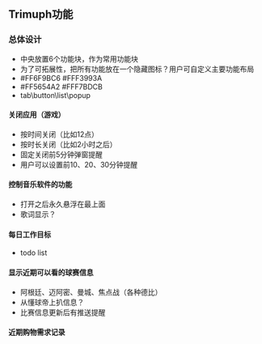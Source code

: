 ## Trimuph功能

### 总体设计

* 中央放置6个功能块，作为常用功能块
* 为了可拓展性，把所有功能放在一个隐藏图标？用户可自定义主要功能布局
* #FF6F9BC6  #FFF3993A
* #FF5654A2 #FFF7BDCB
* tab\button\list\popup

#### 关闭应用（游戏）

* 按时间关闭（比如12点）
* 按时长关闭（比如2小时之后）
* 固定关闭前5分钟弹窗提醒
* 用户可以设置前10、20、30分钟提醒

#### 控制音乐软件的功能

* 打开之后永久悬浮在最上面
* 歌词显示？

#### 每日工作目标

* todo list

#### 显示近期可以看的球赛信息

* 阿根廷、迈阿密、曼城、焦点战（各种德比）
* 从懂球帝上扒信息？
* 比赛信息更新后有推送提醒

#### 近期购物需求记录

